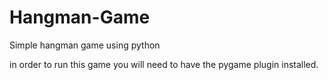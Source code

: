 # Hangman-Game
Simple hangman game using python

in order to run this game you will need to have the pygame plugin installed.
